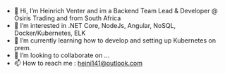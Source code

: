 - 👋 Hi, I’m Heinrich Venter and im a Backend Team Lead & Developer @ Osiris Trading and from South Africa
- 👀 I’m interested in .NET Core, NodeJs, Angular, NoSQL, Docker/Kubernetes, ELK
- 🌱 I’m currently learning how to develop and setting up Kubernetes on prem.
- 💞️ I’m looking to collaborate on ...
- 📫 How to reach me : heini141@outlook.com

<!---
Heinrichv/Heinrichv is a ✨ special ✨ repository because its `README.md` (this file) appears on your GitHub profile.
You can click the Preview link to take a look at your changes.
--->
